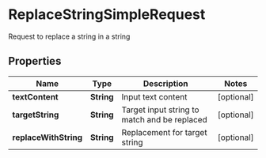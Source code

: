 

# ReplaceStringSimpleRequest

Request to replace a string in a string

## Properties

| Name | Type | Description | Notes |
|------------ | ------------- | ------------- | -------------|
|**textContent** | **String** | Input text content |  [optional] |
|**targetString** | **String** | Target input string to match and be replaced |  [optional] |
|**replaceWithString** | **String** | Replacement for target string |  [optional] |



